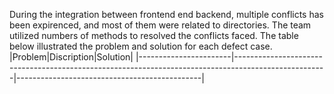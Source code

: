 During the integration between frontend end backend, multiple conflicts has been expirenced, and most of them were related to directories. The team utilized numbers of methods to resolved the conflicts faced. The table below illustrated the problem and solution for each defect case.
|Problem|Discription|Solution|
|-----------------------|-----------------------------------------------------------------------------------------------------|----------------------------------------------|
